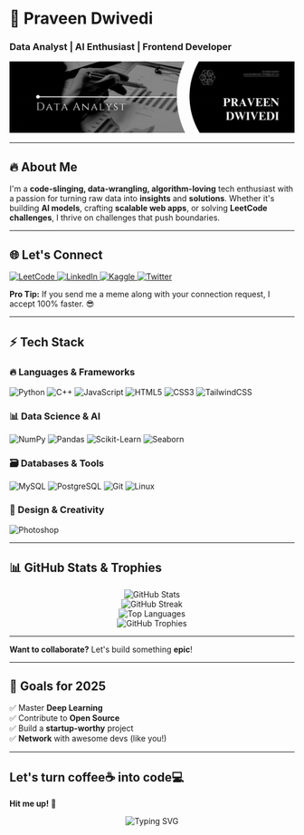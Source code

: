# 🚀 Praveen Dwivedi  
### **Data Analyst | AI Enthusiast | Frontend Developer**  

<p align="center">
  <img src="https://raw.githubusercontent.com/Praveendwivediii/Praveendwivediii/5eafe7beab3f0fa80be219ed5398eb4ad1b83d39/Black%20%26%20White%20Modern%20Minimalist%20Data%20Analyst%20LinkedIn%20Banner.gif" alt="MasterHead">
</p>

---

## 🔥 **About Me**  
I'm a **code-slinging, data-wrangling, algorithm-loving** tech enthusiast with a passion for turning raw data into **insights** and **solutions**. Whether it's building **AI models**, crafting **scalable web apps**, or solving **LeetCode challenges**, I thrive on challenges that push boundaries.  

<!--**Fun Fact:** I once trained a model to predict stock prices—it thought Bitcoin would hit $1M. Still waiting... 🤖📈-->

---

## 🌐 **Let's Connect**  
<!--[![LeetCode](https://img.shields.io/badge/-LeetCode-FFA116?style=flat&logo=LeetCode&logoColor=black)](https://leetcode.com/praveendwivedi)
[![LinkedIn](https://img.shields.io/badge/-LinkedIn-0077B5?style=flat&logo=LinkedIn&logoColor=white)](https://linkedin.com/in/praveendwivedii)
[![Kaggle](https://img.shields.io/badge/-Kaggle-20BEFF?style=flat&logo=Kaggle&logoColor=white)](https://kaggle.com/praveendwivedii)
[![Twitter](https://img.shields.io/badge/-Twitter-1DA1F2?style=flat&logo=Twitter&logoColor=white)](https://twitter.com/prvngotnochill)-->

<p align="left">
  <a href="https://www.leetcode.com/praveendwivedi" target="blank">
    <img src="https://raw.githubusercontent.com/rahuldkjain/github-profile-readme-generator/master/src/images/icons/Social/leet-code.svg" alt="LeetCode" height="30" width="40" />
  </a>
  <a href="https://linkedin.com/in/praveendwivedii" target="blank">
    <img src="https://raw.githubusercontent.com/rahuldkjain/github-profile-readme-generator/master/src/images/icons/Social/linked-in-alt.svg" alt="LinkedIn" height="30" width="40" />
  </a>
  <a href="https://kaggle.com/praveendwivedii" target="blank">
    <img src="https://raw.githubusercontent.com/rahuldkjain/github-profile-readme-generator/master/src/images/icons/Social/kaggle.svg" alt="Kaggle" height="30" width="40" />
  </a>
  <a href="https://twitter.com/prvngotnochill" target="blank">
    <img src="https://raw.githubusercontent.com/rahuldkjain/github-profile-readme-generator/master/src/images/icons/Social/twitter.svg" alt="Twitter" height="30" width="40" />
  </a>
</p>

**Pro Tip:** If you send me a meme along with your connection request, I accept 100% faster. 😎  

---

## ⚡ **Tech Stack**  

### **🔥 Languages & Frameworks**  
![Python](https://img.shields.io/badge/-Python-3776AB?style=flat&logo=python&logoColor=white)
![C++](https://img.shields.io/badge/-C++-00599C?style=flat&logo=c%2B%2B&logoColor=white)
![JavaScript](https://img.shields.io/badge/-JavaScript-F7DF1E?style=flat&logo=javascript&logoColor=black)
![HTML5](https://img.shields.io/badge/-HTML5-E34F26?style=flat&logo=html5&logoColor=white)
![CSS3](https://img.shields.io/badge/-CSS3-1572B6?style=flat&logo=css3&logoColor=white)
![TailwindCSS](https://img.shields.io/badge/-TailwindCSS-38B2AC?style=flat&logo=tailwind-css&logoColor=white)  

### **📊 Data Science & AI**  
![NumPy](https://img.shields.io/badge/-NumPy-013243?style=flat&logo=numpy&logoColor=white)
![Pandas](https://img.shields.io/badge/-Pandas-150458?style=flat&logo=pandas&logoColor=white)
![Scikit-Learn](https://img.shields.io/badge/-ScikitLearn-F7931E?style=flat&logo=scikit-learn&logoColor=white)
![Seaborn](https://img.shields.io/badge/-Seaborn-3776AB?style=flat&logo=python&logoColor=white)  

### **🗃️ Databases & Tools**  
![MySQL](https://img.shields.io/badge/-MySQL-4479A1?style=flat&logo=mysql&logoColor=white)
![PostgreSQL](https://img.shields.io/badge/-PostgreSQL-4169E1?style=flat&logo=postgresql&logoColor=white)
![Git](https://img.shields.io/badge/-Git-F05032?style=flat&logo=git&logoColor=white)
![Linux](https://img.shields.io/badge/-Linux-FCC624?style=flat&logo=linux&logoColor=black)  

### **🎨 Design & Creativity**  
![Photoshop](https://img.shields.io/badge/-Photoshop-31A8FF?style=flat&logo=adobe-photoshop&logoColor=white)  

---

## 📊 **GitHub Stats & Trophies**

<p align="center">
  <!-- GitHub Stats - Dark background with light elements -->
  <img src="https://github-readme-stats.vercel.app/api?username=praveendwivediii&show_icons=true&theme=dark&bg_color=0d1117&title_color=ffffff&text_color=ffffff&icon_color=58a6ff&border_color=30363d" alt="GitHub Stats" />
  
  <br>
  
  <!-- GitHub Streak Stats - Dark background with light elements -->
  <img src="https://github-readme-streak-stats.herokuapp.com/?user=praveendwivediii&theme=dark&background=0d1117&stroke=30363d&ring=58a6ff&fire=58a6ff&currStreakNum=ffffff&sideNums=ffffff&currStreakLabel=ffffff&sideLabels=ffffff&dates=ffffff" alt="GitHub Streak" />
  
  <br>
  
  <!-- Top Languages - Dark background with light elements -->
  <img src="https://github-readme-stats.vercel.app/api/top-langs?username=praveendwivediii&show_icons=true&locale=en&layout=compact&theme=dark&bg_color=0d1117&title_color=ffffff&text_color=ffffff&icon_color=58a6ff&border_color=30363d" alt="Top Languages" />
  
  <br>
  
  <!-- GitHub Trophies - Dark background with light elements -->
  <img src="https://github-profile-trophy.vercel.app/?username=praveendwivediii&theme=dark&no-frame=true&row=1&column=7&margin-w=15&margin-h=15&title=FFFFFF&text=FFFFFF&color=58a6ff" alt="GitHub Trophies" />
</p>

---

<!-- ## 💡 **Latest Projects**  

🔹 **Stock Price Predictor** – Because guessing is for amateurs.  
🔹 **AI-Powered Resume Analyzer** – Helps you land jobs while I'm still looking for one. 😅  
🔹 **Automated Trading Bot** – Makes money while I sleep (in theory). -->  

**Want to collaborate?** Let's build something **epic**!  

---

## 🎯 **Goals for 2025**  
✅ Master **Deep Learning**  
✅ Contribute to **Open Source**  
✅ Build a **startup-worthy** project  
✅ **Network** with awesome devs (like you!)  

---

## **Let's turn coffee☕ into code💻**  
**Hit me up!** 🚀  

<p align="center">
  <img src="https://readme-typing-svg.demolab.com?font=Fira+Code&pause=1000&color=00F718&width=435&lines=while(true)+%7B+code%2C+learn%2C+repeat+%7D" alt="Typing SVG" />
</p>
